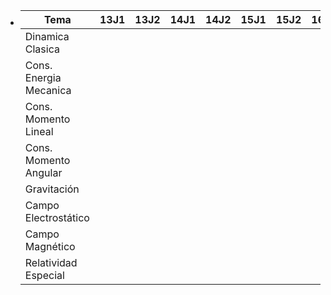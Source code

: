 - |Tema|13J1|13J2|14J1|14J2|15J1|15J2|16J1|16J2|17J1|17J2|18J1|18J2|19J1|19J2|20J1|20J2|21J1|21J2|22J1|22J2|
  |--|--|--|--|--|--|--|--|--|--|--|--|--|--|--|--|--|--|--|--|--|
  |Dinamica Clasica|||||||||||||||x||x|xx|x|x|
  |Cons. Energia Mecanica||||||||||||||||||x|||
  |Cons. Momento Lineal|||||||||||||||x||x|x|x|x|
  |Cons. Momento Angular|||||||||||||||x||x||||
  |Gravitación|||||||||||||||x||||||
  |Campo Electrostático|||||||||||||||x||x|x|x|x|
  |Campo Magnético|||||||||||||||x||x|x|x|x|
  |Relatividad Especial|||||||||||||||x||||x|x|